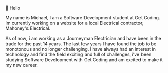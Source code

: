 👋 Hello

My name is Michael, I am a Software Development student at Get Coding. Im currently working on a website for a local Electrical contractor, Mahoney's Electrical.

As of now, i am working as a Journeyman Electrician and have been in the trade for the past 14 years. The last few years I have found the job to be monotonous and no longer challenging.
I have always had an interest in technology and find the field exciting and full of challenges, i've been studying Software Development with Get Coding and am excited to make it my new career.



<!---
mpack89/mpack89 is a ✨ special ✨ repository because its `README.md` (this file) appears on your GitHub profile.
You can click the Preview link to take a look at your changes.
--->
